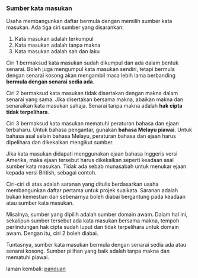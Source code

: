---
---

### Sumber kata masukan

Usaha membangunkan daftar bermula dengan memilih sumber kata
masukan. Ada tiga ciri sumber yang disarankan:

1. Kata masukan adalah terkumpul
2. Kata masukan adalah tanpa makna
3. Kata masukan adalah sah dan laku

Ciri 1 bermaksud kata masukan sudah dikumpul dan ada dalam
bentuk senarai. Boleh juga mengumpul kata masukan sendiri,
tetapi bermula dengan senarai kosong akan mengambil masa
lebih lama berbanding **bermula dengan senarai sedia ada**.

Ciri 2 bermaksud kata masukan tidak disertakan dengan makna
dalam senarai yang sama. Jika disertakan bersama makna,
abaikan makna dan senaraikan kata masukan sahaja. Senarai
tanpa makna adalah **hak cipta tidak terpelihara**.

Ciri 3 bermaksud kata masukan mematuhi peraturan bahasa dan
ejaan terbaharu. Untuk bahasa pengantar, gunakan
**bahasa Melayu piawai**. Untuk bahasa asal selain bahasa
Melayu, peraturan bahasa dan ejaan harus dipelihara dan
dikekalkan mengikut sumber.

Jika kata masukan didapati menggunakan ejaan bahasa Inggeris
versi Amerika, maka ejaan tersebut harus dikekalkan seperti
keadaan asal sumber kata masukan. Tidak ada sebab munasabah
untuk menukar ejaan kepada versi British, sebagai contoh.

Ciri-ciri di atas adalah saranan yang ditulis berdasarkan
usaha membangunkan daftar pertama untuk projek suaikata.
Saranan adalah bukan kemestian dan sebenarnya boleh diabai
bergantung pada keadaan atau sumber kata masukan.

Misalnya, sumber yang dipilih adalah sumber domain awam.
Dalam hal ini, sekalipun sumber tersebut ada kata masukan
bersama makna, tempoh perlindungan hak cipta sudah luput dan
tidak terpelihara untuk domain awam. Dengan itu, ciri 2
boleh diabai.

Tuntasnya, sumber kata masukan bermula dengan senarai sedia
ada atau senarai kosong. Sumber pilihan yang baik adalah
tanpa makna dan mematuhi piawai.

laman kembali: [panduan][0]

  [0]: ../index.md
